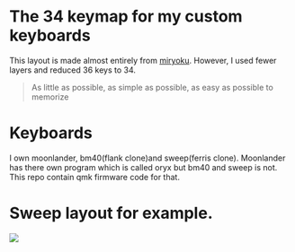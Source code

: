# The 34 keymap for my custom keyboards

This layout is made almost entirely from [miryoku](https://github.com/manna-harbour/miryoku). However, I used fewer layers and reduced 36 keys to 34.

> As little as possible, as simple as possible, as easy as possible to memorize

# Keyboards

I own moonlander, bm40(flank clone)and sweep(ferris clone). Moonlander has there own program which is called oryx but bm40 and sweep is not. This repo contain qmk firmware code for that.

# Sweep layout for example.

![](https://raw.githubusercontent.com/partrita/myKeyboard/main/qmk_firmware/keyboards/ferris/keymaps/keylayout.png)



